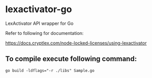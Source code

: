 # lexactivator-go
LexActivator API wrapper for Go

Refer to following for documentation:

https://docs.cryptlex.com/node-locked-licenses/using-lexactivator

## To compile execute following command:
`go build -ldflags="-r ./libs" Sample.go`
